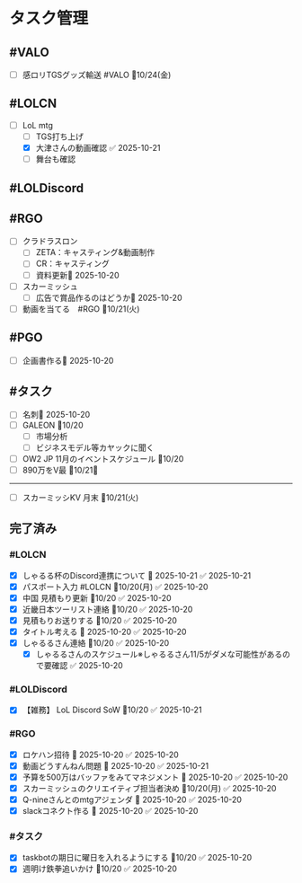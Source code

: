 # タスク管理

## #VALO
- [ ] 感ロリTGSグッズ輸送 #VALO 📅10/24(金)

## #LOLCN
- [ ] LoL mtg
	- [ ] TGS打ち上げ
	- [x] 大津さんの動画確認 ✅ 2025-10-21
	- [ ] 舞台も確認

## #LOLDiscord

## #RGO
- [ ] クラドラスロン
	- [ ] ZETA：キャスティング&動画制作
	- [ ] CR：キャスティング
	- [ ] 資料更新📅 2025-10-20
- [ ] スカーミッシュ
	- [ ] 広告で賞品作るのはどうか📅 2025-10-20
- [ ] 動画を当てる　#RGO  📅10/21(火)

## #PGO
- [ ] 企画書作る📅 2025-10-20

## #タスク
- [ ] 名刺📅 2025-10-20
- [ ] GALEON 📅10/20
	- [ ] 市場分析
	- [ ] ビジネスモデル等カヤックに聞く
- [ ] OW2 JP 11月のイベントスケジュール 📅10/20
- [ ] 890万をV最 📅10/21🛫
---
- [ ] スカーミッシKV 月末 📅10/21(火)

## 完了済み

### #LOLCN
- [x] しゃるる杯のDiscord連携について 📅 2025-10-21 ✅ 2025-10-21
- [x] パスポート入力 #LOLCN 📅10/20(月) ✅ 2025-10-20
- [x] 中国 見積もり更新 📅10/20 ✅ 2025-10-20
- [x] 近畿日本ツーリスト連絡 📅10/20 ✅ 2025-10-20
- [x] 見積もりお送りする 📅10/20 ✅ 2025-10-20
- [x] タイトル考える 📅 2025-10-20 ✅ 2025-10-20
- [x] しゃるるさん連絡 📅10/20 ✅ 2025-10-20
	- [x] しゃるるさんのスケジュール※しゃるるさん11/5がダメな可能性があるので要確認 ✅ 2025-10-20

### #LOLDiscord
- [x] 【雑務】 LoL Discord SoW 📅10/20 ✅ 2025-10-21

### #RGO
- [x] ロケハン招待 📅 2025-10-20 ✅ 2025-10-20
- [x] 動画どうすんねん問題 📅 2025-10-20 ✅ 2025-10-21
- [x] 予算を500万はバッファをみてマネジメント 📅 2025-10-20 ✅ 2025-10-20
- [x] スカーミッシュのクリエイティブ担当者決め 📅10/20(月) ✅ 2025-10-20
- [x] Q-nineさんとのmtgアジェンダ 📅 2025-10-20 ✅ 2025-10-20
- [x] slackコネクト作る 📅 2025-10-20 ✅ 2025-10-20

### #タスク
- [x] taskbotの期日に曜日を入れるようにする 📅10/20 ✅ 2025-10-20
- [x] 週明け鉄拳追いかけ 📅10/20 ✅ 2025-10-20 
